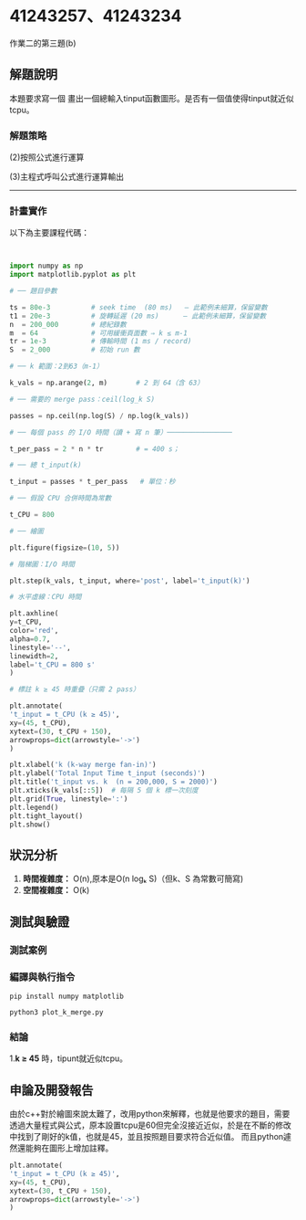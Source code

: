 # 41243257、41243234

作業二的第三題(b)

## 解題說明

本題要求寫一個 畫出一個總輸入tinput函數圖形。是否有一個值使得tinput就近似tcpu。

### 解題策略

(2)按照公式進行運算

(3)主程式呼叫公式進行運算輸出

---

### 計畫實作

以下為主要課程代碼：

```python


import numpy as np
import matplotlib.pyplot as plt

# ── 題目參數 

ts = 80e-3          # seek time  (80 ms)   — 此範例未細算，保留變數
t1 = 20e-3          # 旋轉延遲 (20 ms)      — 此範例未細算，保留變數
n  = 200_000        # 總紀錄數
m  = 64             # 可用緩衝頁面數 ⇒ k ≤ m-1
tr = 1e-3           # 傳輸時間 (1 ms / record)
S  = 2_000          # 初始 run 數

# ── k 範圍：2到63（m-1）

k_vals = np.arange(2, m)       # 2 到 64（含 63）

# ── 需要的 merge pass：ceil(log_k S) 

passes = np.ceil(np.log(S) / np.log(k_vals))

# ── 每個 pass 的 I/O 時間（讀 + 寫 n 筆）────────────────

t_per_pass = 2 * n * tr        # = 400 s；

# ── 總 t_input(k) 

t_input = passes * t_per_pass   # 單位：秒

# ── 假設 CPU 合併時間為常數

t_CPU = 800

# ── 繪圖 

plt.figure(figsize=(10, 5))

# 階梯圖：I/O 時間

plt.step(k_vals, t_input, where='post', label='t_input(k)')

# 水平虛線：CPU 時間

plt.axhline(
y=t_CPU,
color='red',
alpha=0.7,
linestyle='--',
linewidth=2,
label='t_CPU = 800 s'
)

# 標註 k ≥ 45 時重疊（只需 2 pass）

plt.annotate(
't_input = t_CPU (k ≥ 45)',
xy=(45, t_CPU),
xytext=(30, t_CPU + 150),
arrowprops=dict(arrowstyle='->')
)

plt.xlabel('k (k-way merge fan-in)')
plt.ylabel('Total Input Time t_input (seconds)')
plt.title('t_input vs. k  (n = 200,000, S = 2000)')
plt.xticks(k_vals[::5])  # 每隔 5 個 k 標一次刻度
plt.grid(True, linestyle=':')
plt.legend()
plt.tight_layout()
plt.show()


```

## 狀況分析

1. **時間複雜度：** O(n),原本是O(n logₖ S)（但k、S 為常數可簡寫)
2. **空間複雜度：** O(k)


## 測試與驗證

### 測試案例



### 編譯與執行指令

````shellpip
pip install numpy matplotlib

python3 plot_k_merge.py

````

### 結論

1.**k ≥ 45** 時，tipunt就近似tcpu。

## 申論及開發報告

由於c++對於繪圖來說太難了，改用python來解釋，也就是他要求的題目，需要透過大量程式與公式，原本設置tcpu是60但完全沒接近近似，於是在不斷的修改中找到了剛好的k值，也就是45，並且按照題目要求符合近似值。
而且python遽然還能夠在圖形上增加註釋。

```python
plt.annotate(
't_input = t_CPU (k ≥ 45)',
xy=(45, t_CPU),
xytext=(30, t_CPU + 150),
arrowprops=dict(arrowstyle='->')
)
```

